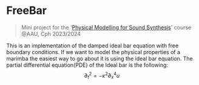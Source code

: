 # FreeBar
> Mini project for the '[Physical Modelling for Sound Synthesis](https://moduler.aau.dk/course/2023-2024/MSNSMCM2175)' course @AAU, Cph 2023/2024

This is an implementation of the damped ideal bar equation with free boundary conditions.
If we want to model the physical properties of a marimba the easiest way to go about it is using the ideal bar equation.
The partial differential equation(PDE) of the Ideal bar is the following:
$$\partial^2_t=-\kappa^2\partial^4_xu$$
